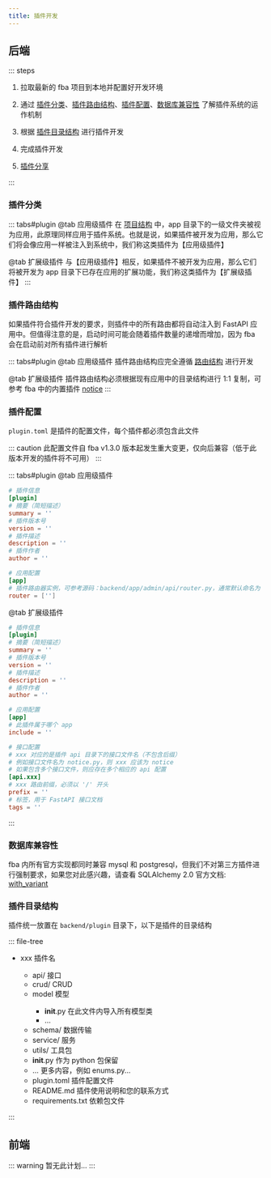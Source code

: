 ```yaml
---
title: 插件开发
---
```


## 后端

::: steps

1. 拉取最新的 fba 项目到本地并配置好开发环境
2. 通过 [插件分类](#插件分类)、[插件路由结构](#插件路由结构)、[插件配置](#插件配置)、[数据库兼容性](#数据库兼容性)
   了解插件系统的运作机制
3. 根据 [插件目录结构](#插件目录结构) 进行插件开发
4. 完成插件开发

5. [插件分享](./share.md) <Badge type="warning" text="可选" />

:::

### 插件分类

::: tabs#plugin
@tab <Icon name="carbon:app" />应用级插件
在 [项目结构](../backend/summary/intro.md#项目结构) 中，app
目录下的一级文件夹被视为应用，此原理同样应用于插件系统。也就是说，如果插件被开发为应用，那么它们将会像应用一样被注入到系统中，我们称这类插件为【应用级插件】

@tab <Icon name="fluent:table-simple-include-16-regular" />扩展级插件
与【应用级插件】相反，如果插件不被开发为应用，那么它们将被开发为 app 目录下已存在应用的扩展功能，我们称这类插件为【扩展级插件】
:::

### 插件路由结构

如果插件符合插件开发的要求，则插件中的所有路由都将自动注入到 FastAPI 应用中。但值得注意的是，启动时间可能会随着插件数量的递增而增加，因为
fba 会在启动前对所有插件进行解析

::: tabs#plugin
@tab <Icon name="carbon:app" />应用级插件
插件路由结构应完全遵循 [路由结构](../backend/reference/router.md#路由结构) 进行开发

@tab <Icon name="fluent:table-simple-include-16-regular" />扩展级插件
插件路由结构必须根据现有应用中的目录结构进行 1:1 复制，可参考 fba
中的内置插件 [notice](https://github.com/fastapi-practices/fastapi_best_architecture/tree/master/backend/plugin/notice/api)
:::

### 插件配置

`plugin.toml` 是插件的配置文件，每个插件都必须包含此文件

::: caution
此配置文件自 fba v1.3.0 版本起发生重大变更，仅向后兼容（低于此版本开发的插件将不可用）
:::

::: tabs#plugin
@tab <Icon name="carbon:app" />应用级插件

```toml
# 插件信息
[plugin]
# 摘要（简短描述）
summary = ''
# 插件版本号
version = ''
# 插件描述
description = ''
# 插件作者
author = ''

# 应用配置
[app]
# 插件路由器实例，可参考源码：backend/app/admin/api/router.py，通常默认命名为 v1
router = ['']
```

@tab <Icon name="fluent:table-simple-include-16-regular" />扩展级插件

```toml
# 插件信息
[plugin]
# 摘要（简短描述）
summary = ''
# 插件版本号
version = ''
# 插件描述
description = ''
# 插件作者
author = ''

# 应用配置
[app]
# 此插件属于哪个 app
include = ''

# 接口配置
# xxx 对应的是插件 api 目录下的接口文件名（不包含后缀）
# 例如接口文件名为 notice.py，则 xxx 应该为 notice
# 如果包含多个接口文件，则应存在多个相应的 api 配置
[api.xxx]
# xxx 路由前缀，必须以 '/' 开头
prefix = ''
# 标签，用于 FastAPI 接口文档
tags = ''
```

:::

### 数据库兼容性

fba 内所有官方实现都同时兼容 mysql 和 postgresql，但我们不对第三方插件进行强制要求，如果您对此感兴趣，请查看 SQLAlchemy 2.0
官方文档:
[with_variant](https://docs.sqlalchemy.org/en/20/core/type_api.html#sqlalchemy.types.TypeEngine.with_variant)

### 插件目录结构

插件统一放置在 `backend/plugin` 目录下，以下是插件的目录结构

::: file-tree

- xxx 插件名 <Badge type="danger" text="必须" />
    - api/ 接口 <Badge type="danger" text="必须" />
    - crud/ CRUD <Badge type="warning" text="非必须" />
    - model 模型 <Badge type="warning" text="非必须" />
        - __init__.py 在此文件内导入所有模型类 <Badge type="danger" text="必须" />
        - …
    - schema/ 数据传输 <Badge type="warning" text="非必须" />
    - service/ 服务 <Badge type="warning" text="非必须" />
    - utils/ 工具包 <Badge type="warning" text="非必须" />
    - __init__.py 作为 python 包保留 <Badge type="danger" text="必须" />
    - … 更多内容，例如 enums.py... <Badge type="warning" text="非必须" />
    - plugin.toml 插件配置文件 <Badge type="danger" text="必须" />
    - README.md 插件使用说明和您的联系方式 <Badge type="danger" text="必须" />
    - requirements.txt 依赖包文件 <Badge type="warning" text="非必须" />

:::

## 前端

::: warning
暂无此计划...
:::
